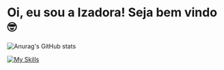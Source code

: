 
<h1>Oi, eu sou a Izadora! Seja bem vindo🤓</h1>


![Anurag's GitHub stats](https://github-readme-stats.vercel.app/api?username=anuraghazra&show_icons=true&theme=radical)

[![My Skills](https://skills.thijs.gg/icons?i=js,html,css,bootstrap)](https://skills.thijs.gg)

<!---
IzadoraMorais/IzadoraMorais is a ✨ special ✨ repository because its `README.md` (this file) appears on your GitHub profile.
You can click the Preview link to take a look at your changes.
--->

